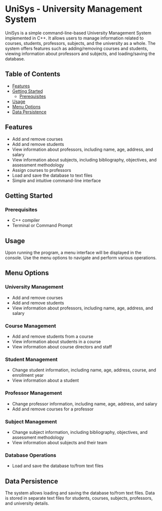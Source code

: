 # UniSys - University Management System

UniSys is a simple command-line-based University Management System implemented in C++. It allows users to manage information related to courses, students, professors, subjects, and the university as a whole. The system offers features such as adding/removing courses and students, viewing information about professors and subjects, and loading/saving the database.

## Table of Contents

- [Features](#features)
- [Getting Started](#getting-started)
  - [Prerequisites](#prerequisites)
- [Usage](#usage)
- [Menu Options](#menu-options)
- [Data Persistence](#data-persistence)

## Features

- Add and remove courses
- Add and remove students
- View information about professors, including name, age, address, and salary
- View information about subjects, including bibliography, objectives, and assessment methodology
- Assign courses to professors
- Load and save the database to text files
- Simple and intuitive command-line interface

## Getting Started

### Prerequisites

- C++ compiler
- Terminal or Command Prompt
  
## Usage

Upon running the program, a menu interface will be displayed in the console. Use the menu options to navigate and perform various operations.

## Menu Options

### University Management

- Add and remove courses
- Add and remove students
- View information about professors, including name, age, address, and salary

### Course Management

- Add and remove students from a course
- View information about students in a course
- View information about course directors and staff

### Student Management

- Change student information, including name, age, address, course, and enrollment year
- View information about a student

### Professor Management

- Change professor information, including name, age, address, and salary
- Add and remove courses for a professor

### Subject Management

- Change subject information, including bibliography, objectives, and assessment methodology
- View information about subjects and their team

### Database Operations

- Load and save the database to/from text files

## Data Persistence

The system allows loading and saving the database to/from text files. Data is stored in separate text files for students, courses, subjects, professors, and university details.




